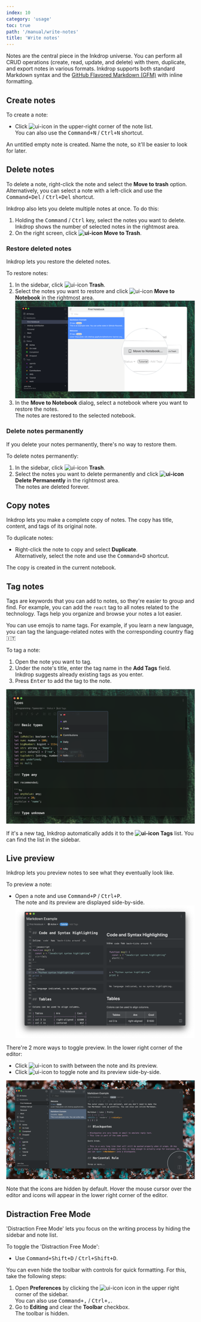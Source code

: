 ```yaml
---
index: 10
category: 'usage'
toc: true
path: '/manual/write-notes'
title: 'Write notes'
---
```


Notes are the central piece in the Inkdrop universe. You can perform all CRUD operations (create, read, update, and delete) with them, duplicate, and export notes in various formats.
Inkdrop supports both standard Markdown syntax and the
[GitHub Flavored Markdown (GFM)](/manual/markdown-cheatsheet) with inline formatting.

## Create notes

To create a note:

- Click ![ui-icon](/images/icons/pencil-write.svg) in the upper-right corner of the note list.  
  You can also use the <kbd>Command+N</kbd> / <kbd>Ctrl+N</kbd> shortcut.

An untitled empty note is created. Name the note, so it'll be easier to look for later.

## Delete notes

To delete a note, right-click the note and select the **Move to trash** option. Alternatively, you can select a note with a left-click and use the <kbd>Command+Del</kbd> / <kbd>Ctrl+Del</kbd> shortcut.

Inkdrop also lets you delete multiple notes at once. To do this:

1. Holding the <kbd>Command</kbd> / <kbd>Ctrl</kbd> key, select the notes you want to delete.  
   Inkdrop shows the number of selected notes in the rightmost area.
2. On the right screen, click **![ui-icon](/images/icons/bin-1.svg) Move to Trash**.

### Restore deleted notes

Inkdrop lets you restore the deleted notes.

To restore notes:

1. In the sidebar, click ![ui-icon](/images/icons/bin-1.svg) **Trash**.
2. Select the notes you want to restore and click ![ui-icon](/images/icons/book-close-2.svg) **Move to Notebook** in the rightmost area.  
   ![Restore multiple notes in Inkdrop](./writing-note-select-multiple.png)
3. In the **Move to Notebook** dialog, select a notebook where you want to restore the notes.  
   The notes are restored to the selected notebook.

### Delete notes permanently

<div class="ui error message">If you delete your notes permanently, there's no way to restore them.</div>

To delete notes permanently:

1. In the sidebar, click ![ui-icon](/images/icons/bin-1.svg) **Trash**.
2. Select the notes you want to delete permanently and click **![ui-icon](/images/icons/bin-1.svg) Delete Permanently** in the rightmost area.  
   The notes are deleted forever.

## Copy notes

Inkdrop lets you make a complete copy of notes. The copy has title, content, and tags of its original note.

To duplicate notes:

- Right-click the note to copy and select **Duplicate**.  
  Alternatively, select the note and use the <kbd>Command+D</kbd> shortcut.

The copy is created in the current notebook.

## Tag notes

Tags are keywords that you can add to notes, so they're easier to group and find. For example, you can add the `react` tag to all notes related to the technology. Tags help you organize and browse your notes a lot easier.

<div class="ui info message">
   You can use emojis to name tags. For example, if you learn a new language, you can tag the language-related notes with the corresponding country flag 🇮🇹
</div>

To tag a note:

1. Open the note you want to tag.
2. Under the note's title, enter the tag name in the **Add Tags** field.  
   Inkdrop suggests already existing tags as you enter.
3. Press <kbd>Enter</kbd> to add the tag to the note.

![Tag image in Inkdrop](./add_tag.png)

If it's a new tag, Inkdrop automatically adds it to the **![ui-icon](images/icons/tags-double.svg) Tags** list. You can find the list in the sidebar.

## Live preview

Inkdrop lets you preview notes to see what they eventually look like.

To preview a note:

- Open a note and use <kbd>Command+P</kbd> / <kbd>Ctrl+P</kbd>.  
   The note and its preview are displayed side-by-side.  
  ![SideBySide](./writing-note_sidebyside.png)

There're 2 more ways to toggle preview. In the lower right corner of the editor:

- Click ![ui-icon](/images/icons/view-1.svg) to swith between the note and its preview.
- Click ![ui-icon](/images/icons/layout-two-colums.svg) to toggle note and its preview side-by-side.

![Toggle buttons](./writing-note_toggle_buttons.png)

<div class="ui warning message">
Note that the icons are hidden by default. Hover the mouse cursor over the editor and icons will appear in the lower right corner of the editor.
</div>

## Distraction Free Mode

'Distraction Free Mode' lets you focus on the writing process by hiding the sidebar and note list.

To toggle the 'Distraction Free Mode':

- Use <kbd>Command+Shift+D</kbd> / <kbd>Ctrl+Shift+D</kbd>.

You can even hide the toolbar with controls for quick formatting. For this, take the following steps:

1. Open **Preferences** by clicking the ![ui-icon](/images/icons/cog.svg) icon in the upper right corner of the sidebar.  
   You can also use <kbd>Command+,</kbd> / <kbd>Ctrl+,</kbd>.
2. Go to **Editing** and clear the **Toolbar** checkbox.  
   The toolbar is hidden.
